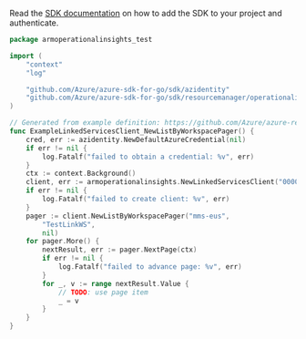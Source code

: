 Read the [SDK documentation](https://github.com/Azure/azure-sdk-for-go/blob/sdk%2Fresourcemanager%2Foperationalinsights%2Farmoperationalinsights%2Fv1.0.0/sdk/resourcemanager/operationalinsights/armoperationalinsights/README.md) on how to add the SDK to your project and authenticate.

```go
package armoperationalinsights_test

import (
	"context"
	"log"

	"github.com/Azure/azure-sdk-for-go/sdk/azidentity"
	"github.com/Azure/azure-sdk-for-go/sdk/resourcemanager/operationalinsights/armoperationalinsights"
)

// Generated from example definition: https://github.com/Azure/azure-rest-api-specs/tree/main/specification/operationalinsights/resource-manager/Microsoft.OperationalInsights/stable/2020-08-01/examples/LinkedServicesListByWorkspace.json
func ExampleLinkedServicesClient_NewListByWorkspacePager() {
	cred, err := azidentity.NewDefaultAzureCredential(nil)
	if err != nil {
		log.Fatalf("failed to obtain a credential: %v", err)
	}
	ctx := context.Background()
	client, err := armoperationalinsights.NewLinkedServicesClient("00000000-0000-0000-0000-00000000000", cred, nil)
	if err != nil {
		log.Fatalf("failed to create client: %v", err)
	}
	pager := client.NewListByWorkspacePager("mms-eus",
		"TestLinkWS",
		nil)
	for pager.More() {
		nextResult, err := pager.NextPage(ctx)
		if err != nil {
			log.Fatalf("failed to advance page: %v", err)
		}
		for _, v := range nextResult.Value {
			// TODO: use page item
			_ = v
		}
	}
}
```
